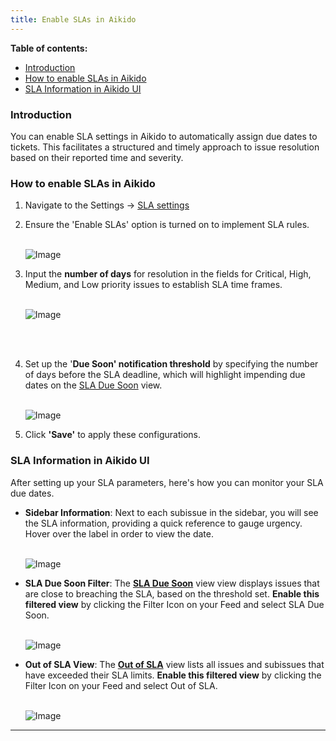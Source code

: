 ```yaml
---
title: Enable SLAs in Aikido
---
```


**Table of contents:**
  - [Introduction](#introduction)
  - [How to enable SLAs in Aikido](#how-to-enable-slas-in-aikido)
  - [SLA Information in Aikido UI](#sla-information-in-aikido-ui)


### Introduction

You can enable SLA settings in Aikido to automatically assign due dates to tickets. This facilitates a structured and timely approach to issue resolution based on their reported time and severity. 

### How to enable SLAs in Aikido

1. Navigate to the Settings -&gt; [SLA settings](https://app.aikido.dev/settings/sla)
2. Ensure the 'Enable SLAs' option is turned on to implement SLA rules.\
   ​

   ![Image](https://ucarecdn.com/1ff28d9b-3344-4de1-bcfd-f50e669ab680/)
3. Input the **number of days** for resolution in the fields for Critical, High, Medium, and Low priority issues to establish SLA time frames.\
   ​

   ![Image](https://ucarecdn.com/c1e31d14-d808-4f55-a853-117c72d67aba/)

   \
   ​
4. Set up the '**Due Soon' notification threshold** by specifying the number of days before the SLA deadline, which will highlight impending due dates on the [SLA Due Soon](https://app.aikido.dev/queue?filter=due_soon) view.\
   ​

   ![Image](https://ucarecdn.com/e8abe17c-281e-4a5f-9947-3caf00ca1536/)
5. Click **'Save'** to apply these configurations.

### SLA Information in Aikido UI

After setting up your SLA parameters, here's how you can monitor your SLA due dates.

- **Sidebar Information**: Next to each subissue in the sidebar, you will see the SLA information, providing a quick reference to gauge urgency. Hover over the label in order to view the date.\
  ​

  ![Image](https://ucarecdn.com/9b8a2056-6d6a-4314-a7cc-3efff950ad43/)
- **SLA Due Soon Filter**: The [**SLA Due Soon**](https://app.aikido.dev/queue?filter=due_soon) view view displays issues that are close to breaching the SLA, based on the threshold set. **Enable this filtered view** by clicking the Filter Icon on your Feed and select SLA Due Soon.\
  ​

  ![Image](https://ucarecdn.com/b8bdc36a-51a0-4742-9ec8-ce0d1dc6cc90/)
- **Out of SLA View**: The [**Out of SLA**](https://app.aikido.dev/queue?filter=out_of_sla) view lists all issues and subissues that have exceeded their SLA limits. **Enable this filtered view** by clicking the Filter Icon on your Feed and select Out of SLA.\
  ​

  ![Image](https://ucarecdn.com/ba292c16-3b12-456a-b0a4-5e118b7638c8/)

---